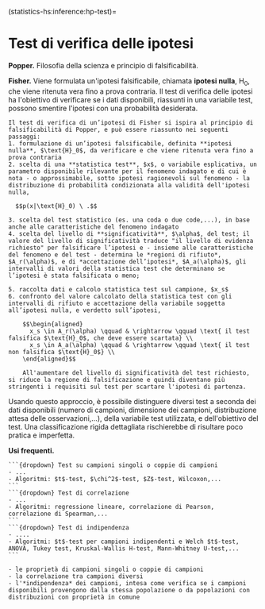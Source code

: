 (statistics-hs:inference:hp-test)=
# Test di verifica delle ipotesi

**Popper.** Filosofia della scienza e principio di falsificabilità.

**Fisher.** Viene formulata un'ipotesi falsificabile, chiamata **ipotesi nulla**, $\text{H}_{0}$, che viene ritenuta vera fino a prova contraria. Il test di verifica delle ipotesi ha l'obiettivo di verificare se i dati disponibili, riassunti in una variabile test, possono smentire l'ipotesi con una probabilità desiderata.

```{dropdown} Test di verifica di Fisher
Il test di verifica di un’ipotesi di Fisher si ispira al principio di falsificabilità di Popper, e può essere riassunto nei seguenti passaggi:
1. formulazione di un’ipotesi falsificabile, definita **ipotesi nulla**, $\text{H}_0$, da verificare e che viene ritenuta vera fino a prova contraria
2. scelta di una **statistica test**, $x$, o variabile esplicativa, un parametro disponibile rilevante per il fenomeno indagato e di cui è nota - o approssimabile, sotto ipotesi ragionevoli sul fenomeno - la distribuzione di probabilità condizionata alla validità dell'ipotesi nulla,

  $$p(x|\text{H}_0) \ .$$

3. scelta del test statistico (es. una coda o due code,...), in base anche alle caratteristiche del fenomeno indagato
4. scelta del livello di **significatività**, $\alpha$, del test; il valore del livello di significatività traduce "il livello di evidenza richiesto" per falsificare l’ipotesi e - insieme alle caratteristiche del fenomeno e del test - determina le *regioni di rifiuto*, $A_r(\alpha)$, e di *accettazione dell’ipotesi*, $A_a(\alpha)$, gli intervalli di valori della statistica test che determinano se l’ipotesi è stata falsificata o meno;

5. raccolta dati e calcolo statistica test sul campione, $x_s$
6. confronto del valore calcolato della statistica test con gli intervalli di rifiuto e accettazione della variabile soggetta all’ipotesi nulla, e verdetto sull’ipotesi,

    $$\begin{aligned}
      x_s \in A_r(\alpha) \qquad & \rightarrow \qquad \text{ il test falsifica $\text{H}_0$, che deve essere scartata} \\
      x_s \in A_a(\alpha) \qquad & \rightarrow \qquad \text{ il test non falsifica $\text{H}_0$} \\
    \end{aligned}$$

    All'aumentare del livello di significatività del test richiesto, si riduce la regione di falsificazione e quindi diventano più stringenti i requisiti sul test per scartare l'ipotesi di partenza.
```

Usando questo approccio, è possibile distinguere diversi test a seconda dei dati disponibili (numero di campioni, dimensione dei campioni, distribuzione attesa delle osservazioni,...), della variabile test utilizzata, e dell'obiettivo del test. Una classificazione rigida dettagliata rischierebbe di risultare poco pratica e imperfetta.

**Usi frequenti.**
````{only} html
```{dropdown} Test su campioni singoli o coppie di campioni
- ...
- Algoritmi: $t$-test, $\chi^2$-test, $Z$-test, Wilcoxon,...
```
```{dropdown} Test di correlazione
- ...
- Algoritmi: regressione lineare, correlazione di Pearson, correlazione di Spearman,...
```
```{dropdown} Test di indipendenza
- ....
- Algoritmi: $t$-test per campioni indipendenti e Welch $t$-test, ANOVA, Tukey test, Kruskal-Wallis H-test, Mann-Whitney U-test,...
```
````

````{only} latex
- le proprietà di campioni singoli o coppie di campioni
- la correlazione tra campioni diversi
- l'*indipendenza* dei campioni, intesa come verifica se i campioni disponibili provengono dalla stessa popolazione o da popolazioni con distribuzioni con proprietà in comune
````

<!--
**Algoritmi - esempi.**
- proprietà di campioni singoli o coppie di campioni
  - $\chi^2$-test
  - $t$-test
  - wilcoxon
- correlazione tra campioni diversi
  - regressione lineare
  - correlazione di Pearson
  - correlazione di Spearman
- indipendenza di campioni
  - $t$-test per campioni indipendenti e Welch $t$-test
  - ANOVA
  - Tukey test
  - Kruskal-Wallis H-test
-->

<!--
Più in particolare, viene scelta come **statistica test** $x$ un parametro disponibile, rilavante per il fenomeno indagato e di cui è nota la distribuzione di probabilità - o una sua ragionevole approssimazione/attesa - sotto l'ipotesi nulla,

$$p(x|\text{H}_0) \ .$$

In base alle caratteristiche del fenomeno indagato vengono scelte le caratteristiche del test; in base all'evidenza richiesta contro l'ipotesi $\text{H}_0$ viene scelto il **livello di significatività**, $\alpha$, del test che - insieme alle caratteristiche del test - determina le **regioni di rifiuto** e, per differenza, **di accettazione** dell'ipotesi.

Una volta raccolti i dati, si calcola la statistica scelta con i dati disponibili, si verifica se il suo valore appartiene alle regioni di rifiuto o di accettazione dell'ipotesi, per concludere rispettivamente se l'ipotesi $\text{H}_{0}$ è stata falsificata o non è stata falsificata e quindi va ritenuta ancora valida.

A partire dalla formulazione generale del test di verifica delle ipotesi secondo Fisher, vengono poi definiti diversi test:
- $Z$-test: test di Fisher sulla media del campione
- $t$-test: test di Fisher sulla media del campione di una popolazone con media e varianza sconosciuti che, sotto opportune ipotesi, è una variabile casuale che segue una distribuzione di probabilità $t$-Student
- $ANOVA$
-->
